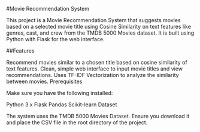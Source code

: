 #Movie Recommendation System

This project is a Movie Recommendation System that suggests movies based on a selected movie title using Cosine Similarity on text features like genres, cast, and crew from the TMDB 5000 Movies dataset. It is built using Python with Flask for the web interface.

##Features

Recommend movies similar to a chosen title based on cosine similarity of text features.
Clean, simple web interface to input movie titles and view recommendations.
Uses TF-IDF Vectorization to analyze the similarity between movies.
Prerequisites

Make sure you have the following installed:

Python 3.x
Flask
Pandas
Scikit-learn
Dataset

The system uses the TMDB 5000 Movies Dataset. Ensure you download it and place the CSV file in the root directory of the project.


